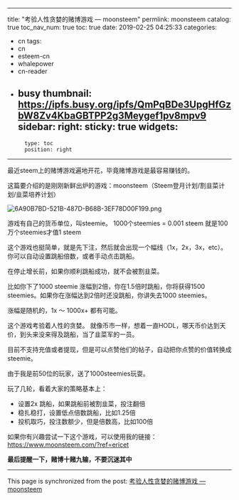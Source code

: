 
---
title: "考验人性贪婪的赌博游戏 — moonsteem"
permlink: moonsteem
catalog: true
toc_nav_num: true
toc: true
date: 2019-02-25 04:25:33
categories:
- cn
tags:
- cn
- esteem-cn
- whalepower
- cn-reader
- busy
thumbnail: https://ipfs.busy.org/ipfs/QmPqBDe3UpgHfGzbW8Zv4KbaGBTPP2g3Meygef1pv8mpv9
sidebar:
    right:
        sticky: true
widgets:
    -
        type: toc
        position: right
---


最近steem上的赌博游戏遍地开花，毕竟赌博游戏是最容易赚钱的。

这篇要介绍的是刚刚新鲜出炉的游戏：moonsteem（Steem登月计划/割韭菜计划/韭菜培养计划）

![6A90B7BD-521B-487D-B68B-3EF78D00F199.png](https://ipfs.busy.org/ipfs/QmPqBDe3UpgHfGzbW8Zv4KbaGBTPP2g3Meygef1pv8mpv9)


游戏有自己的货币单位，叫steemie。
1000个steemies = 0.001 steem
就是100万个steemies才值1 steem

这个游戏也挺简单，就是先下注，然后就会出现一个幅线（1x，2x，3x，etc）。
你可以自动设置跳船倍数，或者手动点击跳船。

在停止增长前，如果你顺利跳船成功，就不会被割韭菜。

比如你下了1000 steemie 涨幅到2倍，你在1.5倍时跳船，你将获得1500 steemies。如果你在涨幅达到2倍时还没跳船，你讲失去1000 steemies。

涨幅是随机的，1x ～ 1000x+ 都有可能。

这个游戏考验着人性的贪婪。
就像币市一样，想着一直HODL，哪天币价达到天价，到头来没来得及跳船，当了韭菜军的一员。

目前不支持充值或者提现，但是可以点赞他们的帖子，自动把你点赞的价值转换成steemie。

由于我是前50位的玩家，送了1000steemies玩耍。

玩了几轮，看着大家的策略基本上：
* 设置2x 跳船，如果跳船前被割韭菜，投注翻倍
* 稳扎稳打，设置低点倍数跳船，比如1.25倍
* 投机取巧，投注数额少，但是倍数高，比如100倍


如果你有兴趣尝试一下这个游戏，可以使用我的链接：
https://www.moonsteem.com/?ref=ericet

**最后提醒一下，赌博十赌九输，不要沉迷其中**

- - -

This page is synchronized from the post: [考验人性贪婪的赌博游戏 — moonsteem](https://steemit.com/@ericet/moonsteem)
